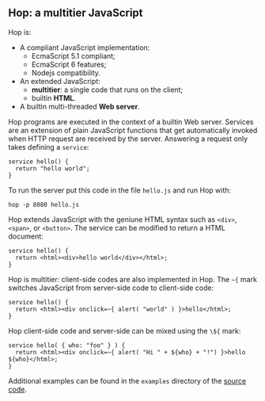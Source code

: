 Hop: a multitier JavaScript
---------------------------

Hop is:

* A compliant JavaScript implementation:
  - EcmaScript 5.1 compliant;
  - EcmaScript 6 features;
  - Nodejs compatibility.
* An extended JavaScript:
  - **multitier**: a single code that runs on the client;
  - builtin **HTML**.
* A builtin multi-threaded **Web server**.

Hop programs are executed in the context of a builtin Web server. Services
are an extension of plain JavaScript functions that get automatically invoked
when HTTP request are received by the server. Answering a request only
takes defining a `service`:

```hopscript[:prog1@homeprog]
service hello() {
  return "hello world";
}
```

To run the server put this code in the file `hello.js` and run Hop with:

```sh[:shell@homeprog]
hop -p 8080 hello.js
```

Hop extends JavaScript with the geniune HTML syntax such as
`<div>`, `<span>`, or `<button>`. The service can be
modified to return a HTML document:

```hopscript[:prog2@homeprog]
service hello() {
  return <html><div>hello world</div></html>;
}
```

Hop is multitier: client-side codes are also implemented in Hop. The
`~{` mark switches JavaScript from server-side code to client-side code:

```hopscript[:prog3@homeprog]
service hello() {
  return <html><div onclick=~{ alert( "world" ) }>hello</html>;
}
```

Hop client-side code and server-side can be mixed using the
`\${` mark:

```hopscript[:prog4@homeprog]
service hello( { who: "foo" } ) {
  return <html><div onclick=~{ alert( "Hi " + ${who} + "!") }>hello ${who}</html>;
}
```
  
Additional examples can be found in the `examples` directory of the
[source code](https://github.com/manuel-serrano/hop/tree/3.0.x/examples).
